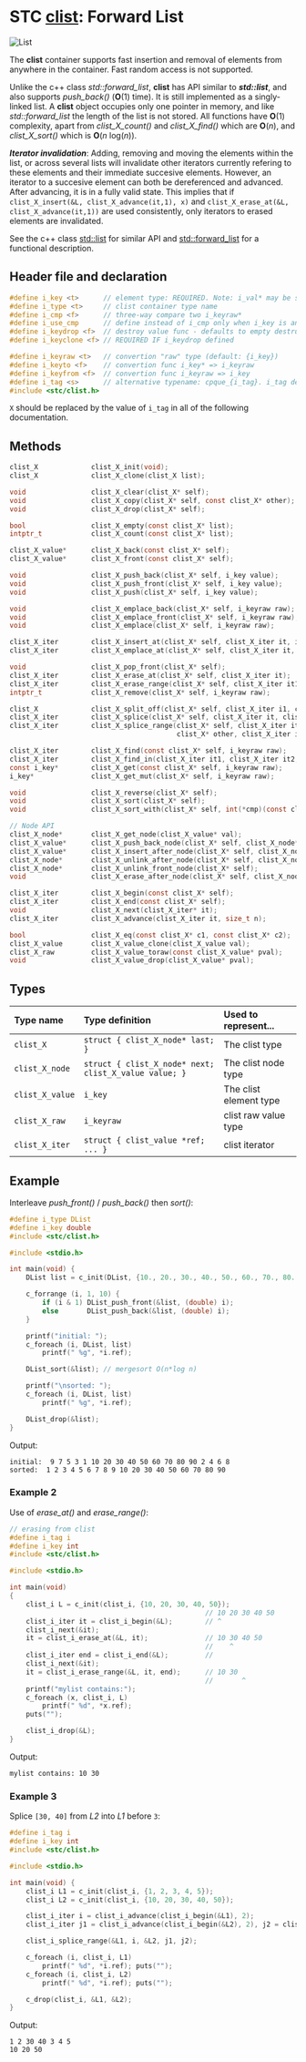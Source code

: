 # STC [clist](../include/stc/clist.h): Forward List
![List](pics/list.jpg)

The **clist** container supports fast insertion and removal of elements from anywhere in the container.
Fast random access is not supported.

Unlike the c++ class *std::forward_list*, **clist** has API similar to ***std::list***, and also supports
*push_back()* (**O**(1) time). It is still implemented as a singly-linked list. A **clist** object
occupies only one pointer in memory, and like *std::forward_list* the length of the list is not stored.
All functions have **O**(1) complexity, apart from *clist_X_count()* and *clist_X_find()* which are **O**(*n*),
and *clist_X_sort()* which is **O**(*n* log(*n*)).

***Iterator invalidation***: Adding, removing and moving the elements within the list, or across several lists
will invalidate other iterators currently refering to these elements and their immediate succesive elements.
However, an iterator to a succesive element can both be dereferenced and advanced. After advancing, it is 
in a fully valid state. This implies that if `clist_X_insert(&L, clist_X_advance(it,1), x)` and
`clist_X_erase_at(&L, clist_X_advance(it,1))` are used consistently, only iterators to erased elements are invalidated.

See the c++ class [std::list](https://en.cppreference.com/w/cpp/container/list) for similar API and
[std::forward_list](https://en.cppreference.com/w/cpp/container/forward_list) for a functional description.

## Header file and declaration

```c
#define i_key <t>      // element type: REQUIRED. Note: i_val* may be specified instead of i_key*.
#define i_type <t>     // clist container type name
#define i_cmp <f>      // three-way compare two i_keyraw*
#define i_use_cmp      // define instead of i_cmp only when i_key is an integral/native-type.
#define i_keydrop <f>  // destroy value func - defaults to empty destruct
#define i_keyclone <f> // REQUIRED IF i_keydrop defined

#define i_keyraw <t>   // convertion "raw" type (default: {i_key})
#define i_keyto <f>    // convertion func i_key* => i_keyraw
#define i_keyfrom <f>  // convertion func i_keyraw => i_key
#define i_tag <s>      // alternative typename: cpque_{i_tag}. i_tag defaults to i_key
#include <stc/clist.h>
```

`X` should be replaced by the value of `i_tag` in all of the following documentation.

## Methods

```c
clist_X             clist_X_init(void);
clist_X             clist_X_clone(clist_X list);

void                clist_X_clear(clist_X* self);
void                clist_X_copy(clist_X* self, const clist_X* other);
void                clist_X_drop(clist_X* self);                                        // destructor

bool                clist_X_empty(const clist_X* list);
intptr_t            clist_X_count(const clist_X* list);                                 // size() in O(n) time

clist_X_value*      clist_X_back(const clist_X* self);
clist_X_value*      clist_X_front(const clist_X* self);

void                clist_X_push_back(clist_X* self, i_key value);                      // note: no pop_back()
void                clist_X_push_front(clist_X* self, i_key value);
void                clist_X_push(clist_X* self, i_key value);                           // alias for push_back()

void                clist_X_emplace_back(clist_X* self, i_keyraw raw);
void                clist_X_emplace_front(clist_X* self, i_keyraw raw);
void                clist_X_emplace(clist_X* self, i_keyraw raw);                       // alias for emplace_back()

clist_X_iter        clist_X_insert_at(clist_X* self, clist_X_iter it, i_key value);     // return iter to new elem
clist_X_iter        clist_X_emplace_at(clist_X* self, clist_X_iter it, i_keyraw raw);

void                clist_X_pop_front(clist_X* self);
clist_X_iter        clist_X_erase_at(clist_X* self, clist_X_iter it);                   // return iter after it
clist_X_iter        clist_X_erase_range(clist_X* self, clist_X_iter it1, clist_X_iter it2);
intptr_t            clist_X_remove(clist_X* self, i_keyraw raw);                        // removes all matches

clist_X             clist_X_split_off(clist_X* self, clist_X_iter i1, clist_X_iter i2); // split off [i1, i2)
clist_X_iter        clist_X_splice(clist_X* self, clist_X_iter it, clist_X* other);     // return updated valid it
clist_X_iter        clist_X_splice_range(clist_X* self, clist_X_iter it,                // return updated valid it
                                         clist_X* other, clist_X_iter it1, clist_X_iter it2);

clist_X_iter        clist_X_find(const clist_X* self, i_keyraw raw);
clist_X_iter        clist_X_find_in(clist_X_iter it1, clist_X_iter it2, i_keyraw raw);
const i_key*        clist_X_get(const clist_X* self, i_keyraw raw);
i_key*              clist_X_get_mut(clist_X* self, i_keyraw raw);

void                clist_X_reverse(clist_X* self);
void                clist_X_sort(clist_X* self);
void                clist_X_sort_with(clist_X* self, int(*cmp)(const clist_X_value*, const clist_X_value*));

// Node API
clist_X_node*       clist_X_get_node(clist_X_value* val);                               // get enclosing node
clist_X_value*      clist_X_push_back_node(clist_X* self, clist_X_node* node);
clist_X_value*      clist_X_insert_after_node(clist_X* self, clist_X_node* ref, clist_X_node* node);
clist_X_node*       clist_X_unlink_after_node(clist_X* self, clist_X_node* ref);        // return unlinked node
clist_X_node*       clist_X_unlink_front_node(clist_X* self);                           // return unlinked node
void                clist_X_erase_after_node(clist_X* self, clist_X_node* node);

clist_X_iter        clist_X_begin(const clist_X* self);
clist_X_iter        clist_X_end(const clist_X* self);
void                clist_X_next(clist_X_iter* it);
clist_X_iter        clist_X_advance(clist_X_iter it, size_t n);                         // return n elements ahead.

bool                clist_X_eq(const clist_X* c1, const clist_X* c2);                   // equality test
clist_X_value       clist_X_value_clone(clist_X_value val);
clist_X_raw         clist_X_value_toraw(const clist_X_value* pval);
void                clist_X_value_drop(clist_X_value* pval);
```

## Types

| Type name           | Type definition                     | Used to represent...                     |
|:--------------------|:------------------------------------|:-----------------------------------------|
| `clist_X`           | `struct { clist_X_node* last; }`                      | The clist type         |
| `clist_X_node`      | `struct { clist_X_node* next; clist_X_value value; }` | The clist node type |
| `clist_X_value`     | `i_key`                                               | The clist element type |
| `clist_X_raw`       | `i_keyraw`                                            | clist raw value type   |
| `clist_X_iter`      | `struct { clist_value *ref; ... }`                    | clist iterator         |

## Example

Interleave *push_front()* / *push_back()* then *sort()*:
```c
#define i_type DList
#define i_key double
#include <stc/clist.h>

#include <stdio.h>

int main(void) {
    DList list = c_init(DList, {10., 20., 30., 40., 50., 60., 70., 80., 90.});

    c_forrange (i, 1, 10) {
        if (i & 1) DList_push_front(&list, (double) i);
        else       DList_push_back(&list, (double) i);
    }

    printf("initial: ");
    c_foreach (i, DList, list)
        printf(" %g", *i.ref);

    DList_sort(&list); // mergesort O(n*log n)

    printf("\nsorted: ");
    c_foreach (i, DList, list)
        printf(" %g", *i.ref);

    DList_drop(&list);
}
```
Output:
```
initial:  9 7 5 3 1 10 20 30 40 50 60 70 80 90 2 4 6 8
sorted:  1 2 3 4 5 6 7 8 9 10 20 30 40 50 60 70 80 90
```
### Example 2

Use of *erase_at()* and *erase_range()*:
```c
// erasing from clist
#define i_tag i
#define i_key int
#include <stc/clist.h>

#include <stdio.h>

int main(void)
{
    clist_i L = c_init(clist_i, {10, 20, 30, 40, 50});
                                                // 10 20 30 40 50
    clist_i_iter it = clist_i_begin(&L);        // ^
    clist_i_next(&it); 
    it = clist_i_erase_at(&L, it);              // 10 30 40 50
                                                //    ^
    clist_i_iter end = clist_i_end(&L);         //
    clist_i_next(&it);
    it = clist_i_erase_range(&L, it, end);      // 10 30
                                                //       ^
    printf("mylist contains:");
    c_foreach (x, clist_i, L)
        printf(" %d", *x.ref);
    puts("");

    clist_i_drop(&L);
}
```
Output:
```
mylist contains: 10 30
```

### Example 3

Splice `[30, 40]` from *L2* into *L1* before `3`:
```c
#define i_tag i
#define i_key int
#include <stc/clist.h>

#include <stdio.h>

int main(void) {
    clist_i L1 = c_init(clist_i, {1, 2, 3, 4, 5});
    clist_i L2 = c_init(clist_i, {10, 20, 30, 40, 50});

    clist_i_iter i = clist_i_advance(clist_i_begin(&L1), 2);
    clist_i_iter j1 = clist_i_advance(clist_i_begin(&L2), 2), j2 = clist_i_advance(j1, 2);

    clist_i_splice_range(&L1, i, &L2, j1, j2);

    c_foreach (i, clist_i, L1)
        printf(" %d", *i.ref); puts("");
    c_foreach (i, clist_i, L2)
        printf(" %d", *i.ref); puts("");

    c_drop(clist_i, &L1, &L2);
}
```
Output:
```
1 2 30 40 3 4 5
10 20 50
```
